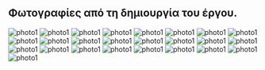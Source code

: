 ## Φωτογραφίες από τη δημιουργία του έργου.
![photo1](IMG_20250307_110624%20(Large).jpg)
![photo1](IMG_20250307_113911%20(Large).jpg)
![photo1](IMG_20250312_133259%20(Large).jpg)
![photo1](IMG_20250314_102545%20(Large).jpg)
![photo1](IMG_20250314_102548%20(Large).jpg)
![photo1](IMG_20250317_082014%20(Large).jpg)
![photo1](IMG_20250321_102223%20(Large).jpg)
![photo1](IMG_20250321_102227%20(Large).jpg)
![photo1](IMG_20250331_092006%20(Large).jpg)
![photo1](IMG_20250331_092010%20(Large).jpg)
![photo1](IMG_20250331_092153%20(Large).jpg)
![photo1](IMG_20250331_104238%20(Large).jpg)
![photo1](IMG_20250331_104245%20(Large).jpg)
![photo1](IMG_20250331_104256%20(Large).jpg)
![photo1](IMG_20250401_095855%20(Large).jpg)
![photo1](IMG_20250401_095912%20(Large).jpg)
![photo1](IMG_20250401_102410%20(Large).jpg)
![photo1](IMG_20250409_100314%20(Large).jpg)
![photo1](IMG_20250409_100318%20(Large).jpg)
![photo1](IMG_20250409_100419%20(Large).jpg)
![photo1](IMG_20250409_104243%20(Large).jpg)
![photo1](IMG_20250409_104246%20(Large).jpg)
![photo1](IMG_20250409_113448%20(Large).jpg)
![photo1](IMG_20250409_113458%20(Large).jpg)
![photo1](IMG_20250409_122956%20(Large).jpg)


